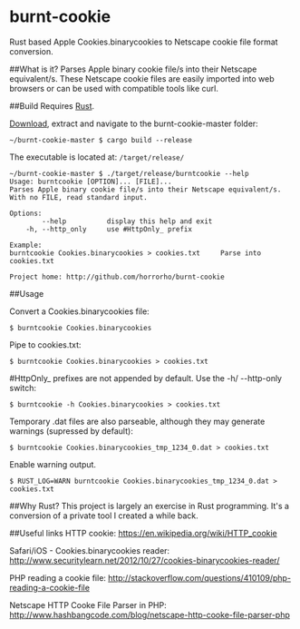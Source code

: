 # burnt-cookie
Rust based Apple Cookies.binarycookies to Netscape cookie file format conversion.

##What is it?
Parses Apple binary cookie file/s into their Netscape equivalent/s. These Netscape cookie files are easily imported into web browsers or can be used with compatible tools like curl.

##Build
Requires [Rust](https://www.rust-lang.org).

[Download](https://github.com/horrorho/burnt-cookie/archive/master.zip), extract and navigate to the burnt-cookie-master folder:
```
~/burnt-cookie-master $ cargo build --release
```

The executable is located at: `/target/release/`
```
~/burnt-cookie-master $ ./target/release/burntcookie --help
Usage: burntcookie [OPTION]... [FILE]...
Parses Apple binary cookie file/s into their Netscape equivalent/s.
With no FILE, read standard input.

Options:
        --help          display this help and exit
    -h, --http_only     use #HttpOnly_ prefix

Example:
burntcookie Cookies.binarycookies > cookies.txt		Parse into cookies.txt

Project home: http://github.com/horrorho/burnt-cookie
```

##Usage

Convert a Cookies.binarycookies file:
```
$ burntcookie Cookies.binarycookies
```
Pipe to cookies.txt:
```
$ burntcookie Cookies.binarycookies > cookies.txt
```
\#HttpOnly\_ prefixes are not appended by default. Use the -h/ --http-only switch:
```
$ burntcookie -h Cookies.binarycookies > cookies.txt
```
Temporary .dat files are also parseable, although they may generate warnings (supressed by default):
```
$ burntcookie Cookies.binarycookies_tmp_1234_0.dat > cookies.txt
```
Enable warning output.
```
$ RUST_LOG=WARN burntcookie Cookies.binarycookies_tmp_1234_0.dat > cookies.txt
```

##Why Rust?
This project is largely an exercise in Rust programming. It's a conversion of a private tool I created a while back.

##Useful links
HTTP cookie: https://en.wikipedia.org/wiki/HTTP_cookie

Safari/iOS - Cookies.binarycookies reader: http://www.securitylearn.net/2012/10/27/cookies-binarycookies-reader/

PHP reading a cookie file: http://stackoverflow.com/questions/410109/php-reading-a-cookie-file

Netscape HTTP Cooke File Parser in PHP: http://www.hashbangcode.com/blog/netscape-http-cooke-file-parser-php




